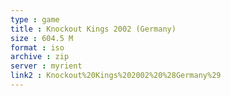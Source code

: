 ```yaml
---
type : game
title : Knockout Kings 2002 (Germany)
size : 604.5 M
format : iso
archive : zip
server : myrient
link2 : Knockout%20Kings%202002%20%28Germany%29
---
```

